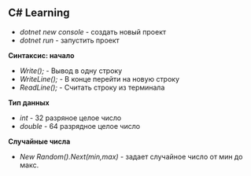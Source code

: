 ## C# Learning

* *dotnet new console* - создать новый проект
* *dotnet run* - запустить проект
  
**Синтаксис: начало**
* *Write();* - Вывод в одну строку 
* *WriteLine();* - В конце перейти на новую строку
* *ReadLine();* - Считать строку из терминала

**Тип данных**
* *int* - 32 разряное целое число
* *double* - 64 разрядное целое число

**Случайные числа**
* *New Random().Next(min,max)* - задает случайное число от мин до макс.
